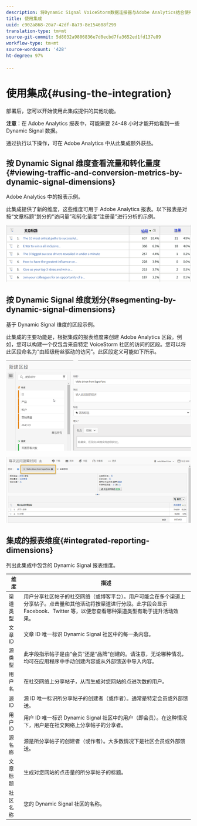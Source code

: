 ```yaml
---
description: 将Dynamic Signal VoiceStorm数据连接器与Adobe Analytics结合使用。
title: 使用集成
uuid: c902a868-20a7-42df-8a79-8e154608f299
translation-type: tm+mt
source-git-commit: 5d8032a9806836e7d0ecbd7fa3652ed1fd137e89
workflow-type: tm+mt
source-wordcount: '428'
ht-degree: 97%

---
```



# 使用集成{#using-the-integration}

部署后，您可以开始使用此集成提供的其他功能。

**注意**：在 Adobe Analytics 报表中，可能需要 24-48 小时才能开始看到一些 Dynamic Signal 数据。

通过执行以下操作，可在 Adobe Analytics 中从此集成额外获益。

## 按 Dynamic Signal 维度查看流量和转化量度{#viewing-traffic-and-conversion-metrics-by-dynamic-signal-dimensions}

Adobe Analytics 中的报表示例。

此集成提供了新的维度，这些维度可用于 Adobe Analytics 报表。以下报表是对按“文章标题”划分的“访问量”和转化量度“注册量”进行分析的示例。

![](assets/examplereport.png)

## 按 Dynamic Signal 维度划分{#segmenting-by-dynamic-signal-dimensions}

基于 Dynamic Signal 维度的区段示例。

此集成的主要功能是，根据集成的报表维度来创建 Adobe Analytics 区段。例如，您可以构建一个仅包含来自特定 VoiceStorm 社区的访问的区段。您可以将此区段命名为“由超级粉丝驱动的访问”。此区段定义可能如下所示。

![](assets/segment1.png)

![](assets/segment2.png)

## 集成的报表维度{#integrated-reporting-dimensions}

列出此集成中包含的 Dynamic Signal 报表维度。

| 维度 | 描述 |
|---|---|
| 渠道类型 | 用户分享社区帖子的社交网络（或博客平台）。用户可能会在多个渠道上分享帖子。点击量和其他活动将按渠道进行分段。此字段会显示 Facebook、Twitter 等，以便您查看哪种渠道类型有助于提升活动效果。 |
| 文章 ID | 文章 ID 唯一标识 Dynamic Signal 社区中的每一条内容。 |
| 源类型 | 此字段指示帖子是由“会员”还是“品牌”创建的。请注意，无论哪种情况，均可在应用程序中手动创建内容或从外部馈送中导入内容。 |
| 用户名 | 在社交网络上分享帖子，从而生成对您网站的点进次数的用户。 |
| 源 ID | 源 ID 唯一标识所分享帖子的创建者（或作者）。通常是特定会员或外部馈送。 |
| 用户 ID | 用户 ID 唯一标识 Dynamic Signal 社区中的用户（即会员）。在这种情况下，用户是在社交网络上分享帖子的分享者。 |
| 源名称 | 源是所分享帖子的创建者（或作者）。大多数情况下是社区会员或外部馈送。 |
| 文章标题 | 生成对您网站的点击量的所分享帖子的标题。 |
| 社区名称 | 您的 Dynamic Signal 社区的名称。 |

